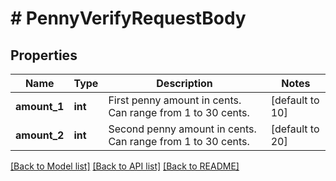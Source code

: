 # # PennyVerifyRequestBody

## Properties

Name | Type | Description | Notes
------------ | ------------- | ------------- | -------------
**amount_1** | **int** | First penny amount in cents. Can range from 1 to 30 cents. | [default to 10]
**amount_2** | **int** | Second penny amount in cents. Can range from 1 to 30 cents. | [default to 20]

[[Back to Model list]](../../README.md#models) [[Back to API list]](../../README.md#endpoints) [[Back to README]](../../README.md)
